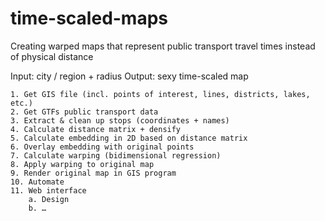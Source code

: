 # time-scaled-maps
Creating warped maps that represent public transport travel times instead of physical distance

Input: city / region + radius
Output: sexy time-scaled map

	1. Get GIS file (incl. points of interest, lines, districts, lakes, etc.)
	2. Get GTFs public transport data
	3. Extract & clean up stops (coordinates + names)
	4. Calculate distance matrix + densify
	5. Calculate embedding in 2D based on distance matrix
	6. Overlay embedding with original points
	7. Calculate warping (bidimensional regression)
	8. Apply warping to original map
	9. Render original map in GIS program
	10. Automate
	11. Web interface
		a. Design
		b. …

